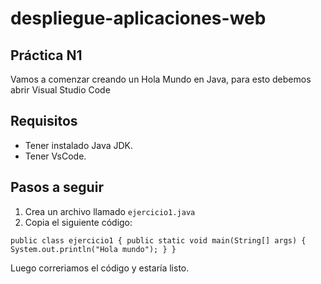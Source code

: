 # despliegue-aplicaciones-web

## **Práctica N1**

Vamos a comenzar creando un Hola Mundo en Java, para esto debemos abrir Visual Studio Code

## Requisitos
- Tener instalado Java JDK.
- Tener VsCode.

## Pasos a seguir

1. Crea un archivo llamado `ejercicio1.java`
2. Copia el siguiente código:

`public class ejercicio1 {
    public static void main(String[] args) {
        System.out.println("Hola mundo");
    }
}`

Luego correriamos el código y estaría listo. 
